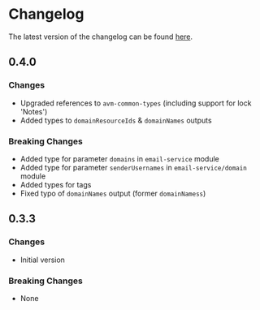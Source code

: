 # Changelog

The latest version of the changelog can be found [here](https://github.com/Azure/bicep-registry-modules/blob/main/avm/res/communication/email-service/CHANGELOG.md).

## 0.4.0

### Changes

- Upgraded references to `avm-common-types` (including support for lock 'Notes')
- Added types to `domainResourceIds` & `domainNames` outputs

### Breaking Changes

- Added type for parameter `domains` in `email-service` module
- Added type for parameter `senderUsernames` in `email-service/domain` module
- Added types for tags
- Fixed typo of `domainNames` output (former `domainNamess`)

## 0.3.3

### Changes

- Initial version

### Breaking Changes

- None
